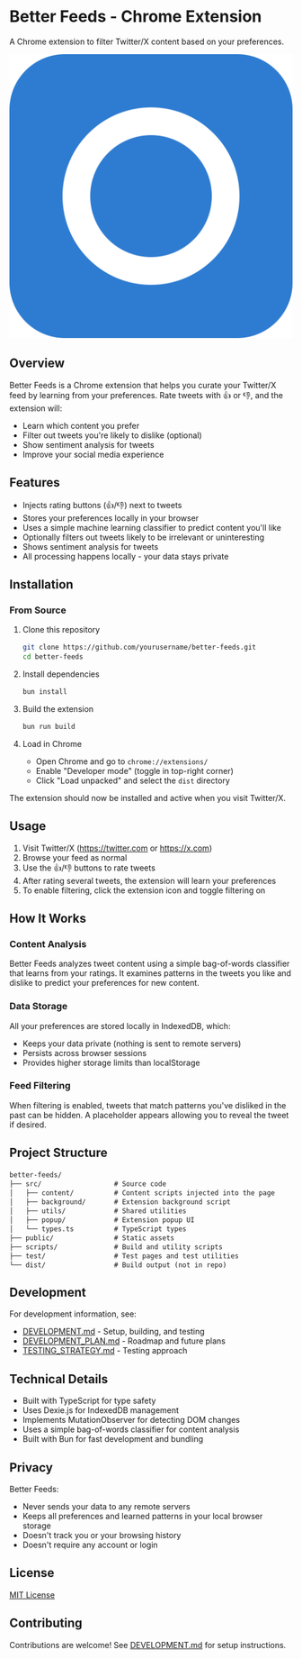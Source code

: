 # Better Feeds - Chrome Extension

A Chrome extension to filter Twitter/X content based on your preferences.

![Better Feeds Logo](public/icons/icon_template.svg)

## Overview

Better Feeds is a Chrome extension that helps you curate your Twitter/X feed by learning from your preferences. Rate tweets with 👍 or 👎, and the extension will:

- Learn which content you prefer
- Filter out tweets you're likely to dislike (optional)
- Show sentiment analysis for tweets
- Improve your social media experience

## Features

- Injects rating buttons (👍/👎) next to tweets
- Stores your preferences locally in your browser
- Uses a simple machine learning classifier to predict content you'll like
- Optionally filters out tweets likely to be irrelevant or uninteresting
- Shows sentiment analysis for tweets
- All processing happens locally - your data stays private

## Installation

### From Source

1. Clone this repository
   ```bash
   git clone https://github.com/yourusername/better-feeds.git
   cd better-feeds
   ```

2. Install dependencies
   ```bash
   bun install
   ```

3. Build the extension
   ```bash
   bun run build
   ```

4. Load in Chrome
   - Open Chrome and go to `chrome://extensions/`
   - Enable "Developer mode" (toggle in top-right corner)
   - Click "Load unpacked" and select the `dist` directory
   
The extension should now be installed and active when you visit Twitter/X.

## Usage

1. Visit Twitter/X (https://twitter.com or https://x.com)
2. Browse your feed as normal
3. Use the 👍/👎 buttons to rate tweets
4. After rating several tweets, the extension will learn your preferences
5. To enable filtering, click the extension icon and toggle filtering on

## How It Works

### Content Analysis
Better Feeds analyzes tweet content using a simple bag-of-words classifier that learns from your ratings. It examines patterns in the tweets you like and dislike to predict your preferences for new content.

### Data Storage
All your preferences are stored locally in IndexedDB, which:
- Keeps your data private (nothing is sent to remote servers)
- Persists across browser sessions
- Provides higher storage limits than localStorage

### Feed Filtering
When filtering is enabled, tweets that match patterns you've disliked in the past can be hidden. A placeholder appears allowing you to reveal the tweet if desired.

## Project Structure

```
better-feeds/
├── src/                  # Source code
│   ├── content/          # Content scripts injected into the page
│   ├── background/       # Extension background script
│   ├── utils/            # Shared utilities
│   ├── popup/            # Extension popup UI
│   └── types.ts          # TypeScript types
├── public/               # Static assets
├── scripts/              # Build and utility scripts
├── test/                 # Test pages and test utilities
└── dist/                 # Build output (not in repo)
```

## Development

For development information, see:
- [DEVELOPMENT.md](DEVELOPMENT.md) - Setup, building, and testing
- [DEVELOPMENT_PLAN.md](DEVELOPMENT_PLAN.md) - Roadmap and future plans
- [TESTING_STRATEGY.md](TESTING_STRATEGY.md) - Testing approach

## Technical Details

- Built with TypeScript for type safety
- Uses Dexie.js for IndexedDB management
- Implements MutationObserver for detecting DOM changes
- Uses a simple bag-of-words classifier for content analysis
- Built with Bun for fast development and bundling

## Privacy

Better Feeds:
- Never sends your data to any remote servers
- Keeps all preferences and learned patterns in your local browser storage
- Doesn't track you or your browsing history
- Doesn't require any account or login

## License

[MIT License](LICENSE)

## Contributing

Contributions are welcome! See [DEVELOPMENT.md](DEVELOPMENT.md) for setup instructions.